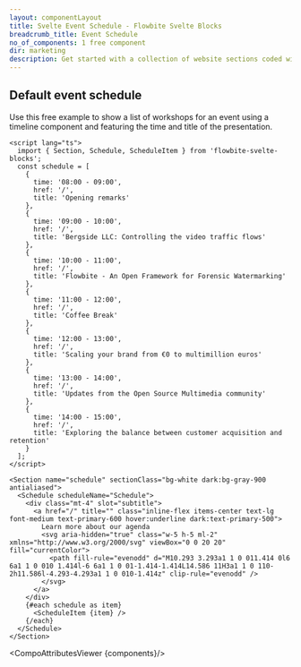 ```yaml
---
layout: componentLayout
title: Svelte Event Schedule - Flowbite Svelte Blocks
breadcrumb_title: Event Schedule
no_of_components: 1 free component
dir: marketing
description: Get started with a collection of website sections coded with Tailwind CSS to show the schedule of an event inside a timeline featuring a title, speaker, and description.
---
```


<script>
  import { TableProp, TableDefaultRow, CompoAttributesViewer } from '../utils'
  const components = 'Schedule, ScheduleItem, Section'
</script>

## Default event schedule

Use this free example to show a list of workshops for an event using a timeline component and featuring the time and title of the presentation.

```svelte example
<script lang="ts">
  import { Section, Schedule, ScheduleItem } from 'flowbite-svelte-blocks';
  const schedule = [
    {
      time: '08:00 - 09:00',
      href: '/',
      title: 'Opening remarks'
    },
    {
      time: '09:00 - 10:00',
      href: '/',
      title: 'Bergside LLC: Controlling the video traffic flows'
    },
    {
      time: '10:00 - 11:00',
      href: '/',
      title: 'Flowbite - An Open Framework for Forensic Watermarking'
    },
    {
      time: '11:00 - 12:00',
      href: '/',
      title: 'Coffee Break'
    },
    {
      time: '12:00 - 13:00',
      href: '/',
      title: 'Scaling your brand from €0 to multimillion euros'
    },
    {
      time: '13:00 - 14:00',
      href: '/',
      title: 'Updates from the Open Source Multimedia community'
    },
    {
      time: '14:00 - 15:00',
      href: '/',
      title: 'Exploring the balance between customer acquisition and retention'
    }
  ];
</script>

<Section name="schedule" sectionClass="bg-white dark:bg-gray-900 antialiased">
  <Schedule scheduleName="Schedule">
    <div class="mt-4" slot="subtitle">
      <a href="/" title="" class="inline-flex items-center text-lg font-medium text-primary-600 hover:underline dark:text-primary-500">
        Learn more about our agenda
        <svg aria-hidden="true" class="w-5 h-5 ml-2" xmlns="http://www.w3.org/2000/svg" viewBox="0 0 20 20" fill="currentColor">
          <path fill-rule="evenodd" d="M10.293 3.293a1 1 0 011.414 0l6 6a1 1 0 010 1.414l-6 6a1 1 0 01-1.414-1.414L14.586 11H3a1 1 0 110-2h11.586l-4.293-4.293a1 1 0 010-1.414z" clip-rule="evenodd" />
        </svg>
      </a>
    </div>
    {#each schedule as item}
      <ScheduleItem {item} />
    {/each}
  </Schedule>
</Section>
```

<CompoAttributesViewer {components}/>
